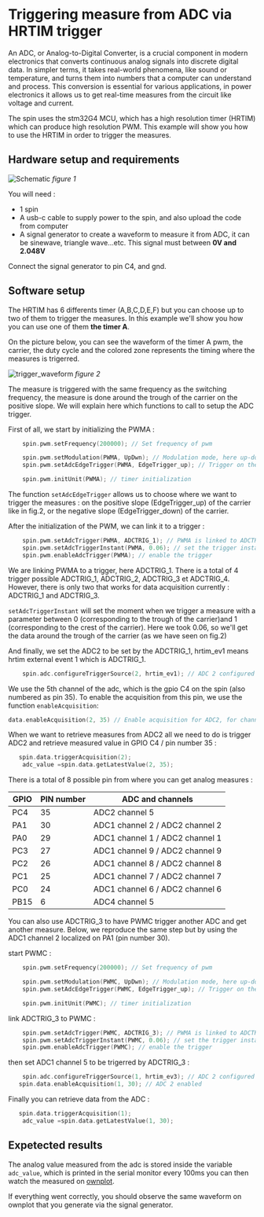 # Triggering measure from ADC via HRTIM trigger

An ADC, or Analog-to-Digital Converter, is a crucial component in modern electronics that converts continuous analog signals into discrete digital data. In simpler terms, it takes real-world phenomena, like sound or temperature, and turns them into numbers that a computer can understand and process. This conversion is essential for various applications, in power electronics it allows us to get real-time measures from the circuit like voltage and current. 

The spin uses the stm32G4 MCU, which has a high resolution timer (HRTIM) which can produce high resolution PWM. This example will show you how to use the HRTIM in order to trigger the measures. 

## Hardware setup and requirements

![Schematic](Image/schema.png)
*figure 1*

You will need : 

- 1 spin
- A usb-c cable to supply power to the spin, and also upload the code from computer
- A signal generator to create a waveform to measure it from ADC, it can be sinewave, triangle wave...etc. This signal must between **0V and 2.048V**

Connect the signal generator to pin C4, and gnd. 

## Software setup 

The HRTIM has 6 differents timer (A,B,C,D,E,F) but you can choose up to two of them to trigger the measures. In this example we'll show you how you can use one of them **the timer A**.

On the picture below, you can see the waveform of the timer A pwm, the carrier, the duty cycle and the colored zone represents the timing where the measures is trigerred. 

![trigger_waveform](Image/Hrtim_trigger.png)
*figure 2*

The measure is triggered with the same frequency as the switching frequency, the measure is done around the trough of the carrier on the positive slope. We will explain here which functions to call to setup the ADC trigger. 

First of all, we start by initializing the PWMA : 

```cpp
    spin.pwm.setFrequency(200000); // Set frequency of pwm

    spin.pwm.setModulation(PWMA, UpDwn); // Modulation mode, here up-down (triangle wave carrier)
    spin.pwm.setAdcEdgeTrigger(PWMA, EdgeTrigger_up); // Trigger on the positive slope

    spin.pwm.initUnit(PWMA); // timer initialization
```
The function `setAdcEdgeTrigger` allows us to choose where we want to trigger the measures : on the positive slope (EdgeTrigger_up) of the carrier like in fig.2, or the negative slope (EdgeTrigger_down) of the carrier.

After the initialization of the PWM, we can link it to a trigger : 

```cpp
    spin.pwm.setAdcTrigger(PWMA, ADCTRIG_1); // PWMA is linked to ADCTRIG_1
    spin.pwm.setAdcTriggerInstant(PWMA, 0.06); // set the trigger instant
    spin.pwm.enableAdcTrigger(PWMA); // enable the trigger
```
We are linking PWMA to a trigger, here ADCTRIG_1. There is a total of 4 trigger possible ADCTRIG_1, ADCTRIG_2, ADCTRIG_3 et ADCTRIG_4. However, there is only two that works for data acquisition currently : ADCTRIG_1 and ADCTRIG_3.

`setAdcTriggerInstant` will set the moment when we trigger a measure with a parameter between 0 (corresponding to the trough of the carrier)and 1 (corresponding to the crest of the carrier). Here we took 0.06, so we'll get the data around the trough of the carrier (as we have seen on fig.2)

And finally, we set the ADC2 to be set by the ADCTRIG_1, hrtim_ev1 means hrtim external event 1 which is ADCTRIG_1. 

```cpp
    spin.adc.configureTriggerSource(2, hrtim_ev1); // ADC 2 configured to be triggered by the PWM
```
We use the 5th channel of the adc, which is the gpio C4 on the spin (also numbered as pin 35). To enable the acquisition from this pin, we use the function `enableAcquisition`: 

```cpp
data.enableAcquisition(2, 35) // Enable acquisition for ADC2, for channel 5 (localized in GPIO C4 / pin number 35)
```
When we want to retrieve measures from ADC2 all we need to do is trigger ADC2 and retrieve measured value in GPIO C4 / pin number 35 :

```cpp
   spin.data.triggerAcquisition(2);
    adc_value =spin.data.getLatestValue(2, 35);
```

There is a total of 8 possible pin from where you can get analog measures :

| GPIO | PIN number | ADC and channels                |
|------|------------|---------------------------------|
| PC4  | 35         | ADC2 channel 5                  |
| PA1  | 30         | ADC1 channel 2 / ADC2 channel 2 |
| PA0  | 29         | ADC1 channel 1 / ADC2 channel 1 |
| PC3  | 27         | ADC1 channel 9 / ADC2 channel 9 |
| PC2  | 26         | ADC1 channel 8 / ADC2 channel 8 |
| PC1  | 25         | ADC1 channel 7 / ADC2 channel 7 |
| PC0  | 24         | ADC1 channel 6 / ADC2 channel 6 |
| PB15 | 6          | ADC4 channel 5                  |

You can also use ADCTRIG_3 to have PWMC trigger another ADC and get another measure. Below, we reproduce the same step but by using the ADC1 channel 2 localized on PA1 (pin number 30).

start PWMC :

```cpp
    spin.pwm.setFrequency(200000); // Set frequency of pwm

    spin.pwm.setModulation(PWMC, UpDwn); // Modulation mode, here up-down (triangle wave carrier)
    spin.pwm.setAdcEdgeTrigger(PWMC, EdgeTrigger_up); // Trigger on the positive slope

    spin.pwm.initUnit(PWMC); // timer initialization
```
link ADCTRIG_3 to PWMC : 

```cpp
    spin.pwm.setAdcTrigger(PWMC, ADCTRIG_3); // PWMA is linked to ADCTRIG_1
    spin.pwm.setAdcTriggerInstant(PWMC, 0.06); // set the trigger instant
    spin.pwm.enableAdcTrigger(PWMC); // enable the trigger
```
then set ADC1 channel 5 to be trigerred by ADCTRIG_3 : 

```cpp
    spin.adc.configureTriggerSource(1, hrtim_ev3); // ADC 2 configured to be triggered by the PWM
   spin.data.enableAcquisition(1, 30); // ADC 2 enabled
```

Finally you can retrieve data from the ADC : 

```cpp
   spin.data.triggerAcquisition(1);
    adc_value =spin.data.getLatestValue(1, 30);
```

## Expetected results

The analog value measured from the adc is stored inside the variable `adc_value`, which is printed in the serial monitor every 100ms you can then watch the measured on [ownplot](https://github.com/owntech-foundation/OwnPlot). 

If everything went correctly, you should observe the same waveform on ownplot that you generate via the signal generator. 
